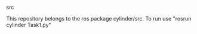 src

This repository belongs to the ros package cylinder/src.
To run use "rosrun cylinder Task1.py"
